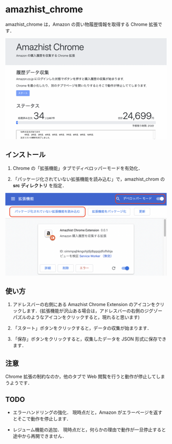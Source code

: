 # amazhist_chrome

amazhist_chrome は，Amazon の買い物履歴情報を取得する Chrome 拡張です．

![スクリーンショット](img/screenshot.png)

## インストール

1. Chrome の「拡張機能」タブでディベロッパーモードを有効化．

2. 「パッケージ化されていない拡張機能を読み込む」で，amazhist_chrom の **src ディレクトリ** を指定．

![スクリーンショット](img/usage_1.png)

## 使い方

1. アドレスバーの右側にある Amazhist Chrome Extension のアイコンをクリックします．(拡張機能が沢山ある場合は，アドレスバーの右側のジグゾーパズルのようなアイコンをクリックすると，現れると思います)

2. 「スタート」ボタンをクリックすると，データの収集が始まります．

3. 「保存」ボタンをクリックすると，収集したデータを JSON 形式に保存できます．

## 注意

Chrome 拡張の制約なのか，他のタブで Web 閲覧を行うと動作が停止してしまうようです．


## TODO

- エラーハンドリングの強化．
  現時点だと，Amazon がエラーページを返すとそこで動作を停止します．

- レジューム機能の追加．
  現時点だと，何らかの理由で動作が一旦停止すると途中から再開できません．
